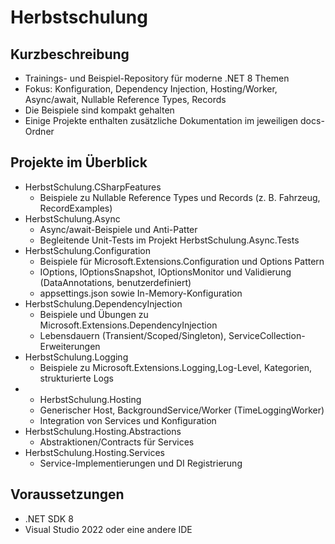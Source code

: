# Herbstschulung

## Kurzbeschreibung
- Trainings- und Beispiel-Repository für moderne .NET 8 Themen
- Fokus: Konfiguration, Dependency Injection, Hosting/Worker, Async/await, Nullable Reference Types, Records
- Die Beispiele sind kompakt gehalten 
- Einige Projekte enthalten zusätzliche Dokumentation im jeweiligen docs-Ordner

## Projekte im Überblick
- HerbstSchulung.CSharpFeatures
  - Beispiele zu Nullable Reference Types und Records (z. B. Fahrzeug, RecordExamples)
- HerbstSchulung.Async
  - Async/await-Beispiele und Anti-Patter
  - Begleitende Unit-Tests im Projekt HerbstSchulung.Async.Tests
- HerbstSchulung.Configuration
  - Beispiele für Microsoft.Extensions.Configuration und Options Pattern
  - IOptions, IOptionsSnapshot, IOptionsMonitor und Validierung (DataAnnotations, benutzerdefiniert)
  - appsettings.json sowie In-Memory-Konfiguration
- HerbstSchulung.DependencyInjection
  - Beispiele und Übungen zu Microsoft.Extensions.DependencyInjection
  - Lebensdauern (Transient/Scoped/Singleton), ServiceCollection-Erweiterungen
- HerbstSchulung.Logging
  - Beispiele zu Microsoft.Extensions.Logging,Log-Level, Kategorien, strukturierte Logs    
- - HerbstSchulung.Hosting
  - Generischer Host, BackgroundService/Worker (TimeLoggingWorker)
  - Integration von Services und Konfiguration
- HerbstSchulung.Hosting.Abstractions
  - Abstraktionen/Contracts für Services 
- HerbstSchulung.Hosting.Services
  - Service-Implementierungen  und DI Registrierung

## Voraussetzungen
- .NET SDK 8
- Visual Studio 2022 oder eine andere IDE


